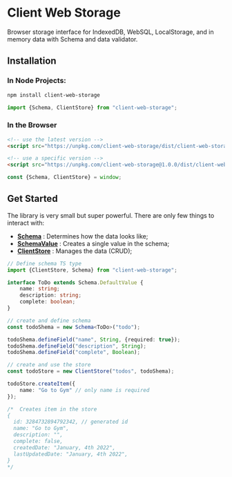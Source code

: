 # Client Web Storage
Browser storage interface for IndexedDB, WebSQL, LocalStorage, and in memory data with Schema and data validator.

## Installation

### In Node Projects:

```bash
npm install client-web-storage
```

```js
import {Schema, ClientStore} from "client-web-storage";
```

### In the Browser

```html
<!-- use the latest version -->
<script src="https://unpkg.com/client-web-storage/dist/client-web-storage.min.js"></script>

<!-- use a specific version -->
<script src="https://unpkg.com/client-web-storage@1.0.0/dist/client-web-storage.min.js"></script>
```

```js
const {Schema, ClientStore} = window;
```

## Get Started
The library is very small but super powerful. There are only few things to interact with:
- **[Schema](https://github.com/beforesemicolon/client-web-storage/blob/main/docs/Schema.md)** : Determines how the data looks like;
- **[SchemaValue](https://github.com/beforesemicolon/client-web-storage/blob/main/docs/SchemaValue.md)** : Creates a single value in the schema;
- **[ClientStore](https://github.com/beforesemicolon/client-web-storage/blob/main/docs/ClientStore.md)** : Manages the data (CRUD);

```ts
// Define schema TS type
import {ClientStore, Schema} from "client-web-storage";

interface ToDo extends Schema.DefaultValue {
    name: string;
    description: string;
    complete: boolean;
}

// create and define schema
const todoShema = new Schema<ToDo>("todo");

todoShema.defineField("name", String, {required: true});
todoShema.defineField("description", String);
todoShema.defineField("complete", Boolean);

// create and use the store
const todoStore = new ClientStore("todos", todoShema);

todoStore.createItem({
    name: "Go to Gym" // only name is required
});

/*  Creates item in the store
{
  id: 3284732894792342, // generated id
  name: "Go to Gym",
  description: "",
  complete: false,
  createdDate: "January, 4th 2022",
  lastUpdatedDate: "January, 4th 2022",
}
*/
```
